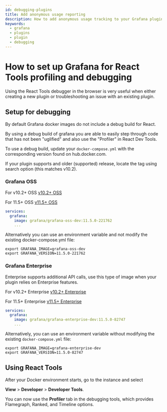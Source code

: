 ```yaml
---
id: debugging-plugins
title: Add anonymous usage reporting
description: How to add anonymous usage tracking to your Grafana plugin.
keywords:
  - grafana
  - plugins
  - plugin
  - debugging
---
```


# How to set up Grafana for React Tools profiling and debugging

Using the React Tools debugger in the browser is very useful when either creating a new plugin or troubleshooting an issue with an existing plugin.

## Setup for debugging

By default Grafana docker images do not include a debug build for React.

By using a debug build of grafana you are able to easily step through code that has not been "uglified" and also use the "Profiler" in React Dev Tools.

To use a debug build, update your `docker-compose.yml` with the corresponding version found on hub.docker.com.

If your plugin supports and older (supported) release, locate the tag using search option (this matches v10.2).

### Grafana OSS

For v10.2+ OSS
[v10.2+ OSS](https://hub.docker.com/repository/docker/grafana/grafana-oss-dev/tags?name=10.2)

For 11.5+ OSS
[v11.5+ OSS](https://hub.docker.com/repository/docker/grafana/grafana-oss-dev/tags?name=11.5)

```YAML
services:
  grafana:
    image: grafana/grafana-oss-dev:11.5.0-221762
    ...
```

Alternatively you can use an environment variable and not modify the existing docker-compose.yml file:

```SHELL
export GRAFANA_IMAGE=grafana-oss-dev
export GRAFANA_VERSION=11.5.0-221762
```

### Grafana Enterprise

Enterprise supports additional API calls, use this type of image when your plugin relies on Enterprise features.

For v10.2+ Enterprise
[v10.2+ Enterprise](https://hub.docker.com/repository/docker/grafana/grafana-enterprise-dev/tags?name=10.2)

For 11.5+ Enterprise
[v11.5+ Enterprise](https://hub.docker.com/repository/docker/grafana/grafana-enterprise-dev/tags?name=11.5)

```YAML
services:
  grafana:
    image: grafana/grafana-enterprise-dev:11.5.0-82747
    ...
```

Alternatively, you can use an environment variable without modifying the existing `docker-compose.yml` file:

```SHELL
export GRAFANA_IMAGE=grafana-enterprise-dev
export GRAFANA_VERSION=11.5.0-82747
```

## Using React Tools

After your Docker environment starts, go to the instance and select

**View** > **Developer** > **Developer Tools**.

You can now use the **Profiler** tab in the debugging tools, which provides Flamegraph, Ranked, and Timeline options.
